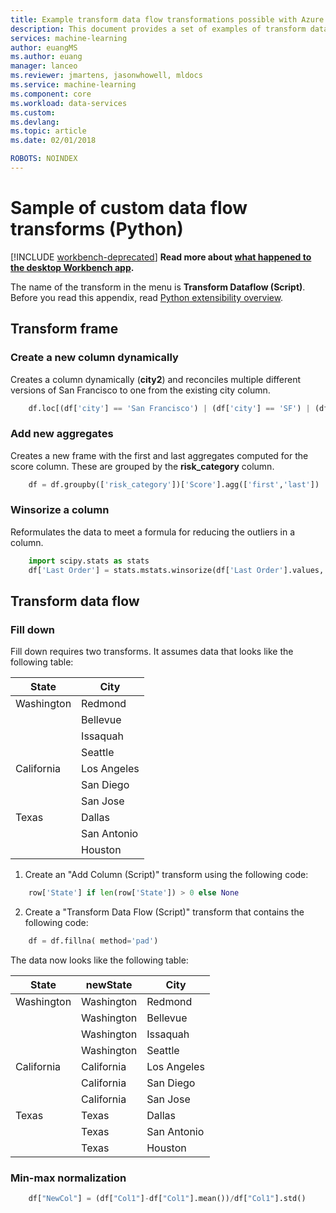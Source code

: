 ```yaml
---
title: Example transform data flow transformations possible with Azure Machine Learning Data Preparation  | Microsoft Docs
description: This document provides a set of examples of transform data flow transforms possible with Azure Machine Learning data preparation
services: machine-learning
author: euangMS
ms.author: euang
manager: lanceo
ms.reviewer: jmartens, jasonwhowell, mldocs
ms.service: machine-learning
ms.component: core
ms.workload: data-services
ms.custom: 
ms.devlang: 
ms.topic: article 
ms.date: 02/01/2018

ROBOTS: NOINDEX
---
```


# Sample of custom data flow transforms (Python) 

[!INCLUDE [workbench-deprecated](../../../includes/aml-deprecating-preview-2017.md)] **Read more about [what happened to the desktop Workbench app](../service/overview-what-happened-to-workbench.md).**


The name of the transform in the menu is **Transform Dataflow (Script)**. Before you read this appendix, read [Python extensibility overview](data-prep-python-extensibility-overview.md).

## Transform frame
### Create a new column dynamically 
Creates a column dynamically (**city2**) and reconciles multiple different versions of San Francisco to one from the existing city column.
```python
    df.loc[(df['city'] == 'San Francisco') | (df['city'] == 'SF') | (df['city'] == 'S.F.') | (df['city'] == 'SAN FRANCISCO'), 'city2'] = 'San Francisco'
```

### Add new aggregates
Creates a new frame with the first and last aggregates computed for the score column. These are grouped by the **risk_category** column.
```python
    df = df.groupby(['risk_category'])['Score'].agg(['first','last'])
```
### Winsorize a column 
Reformulates the data to meet a formula for reducing the outliers in a column.
```python
    import scipy.stats as stats
    df['Last Order'] = stats.mstats.winsorize(df['Last Order'].values, limits=0.4)
```

## Transform data flow
### Fill down 

Fill down requires two transforms. It assumes data that looks like the following table:

|State         |City       |
|--------------|-----------|
|Washington    |Redmond    |
|              |Bellevue   |
|              |Issaquah   |
|              |Seattle    |
|California    |Los Angeles|
|              |San Diego  |
|              |San Jose   |
|Texas         |Dallas     |
|              |San Antonio|
|              |Houston    |

1. Create an "Add Column (Script)" transform using the following code:
```python
    row['State'] if len(row['State']) > 0 else None
```

2. Create a "Transform Data Flow (Script)" transform that contains the following code:
```python
    df = df.fillna( method='pad')
```

The data now looks like the following table:

|State         |newState         |City       |
|--------------|--------------|-----------|
|Washington    |Washington    |Redmond    |
|              |Washington    |Bellevue   |
|              |Washington    |Issaquah   |
|              |Washington    |Seattle    |
|California    |California    |Los Angeles|
|              |California    |San Diego  |
|              |California    |San Jose   |
|Texas         |Texas         |Dallas     |
|              |Texas         |San Antonio|
|              |Texas         |Houston    |


### Min-max normalization
```python
    df["NewCol"] = (df["Col1"]-df["Col1"].mean())/df["Col1"].std()
```